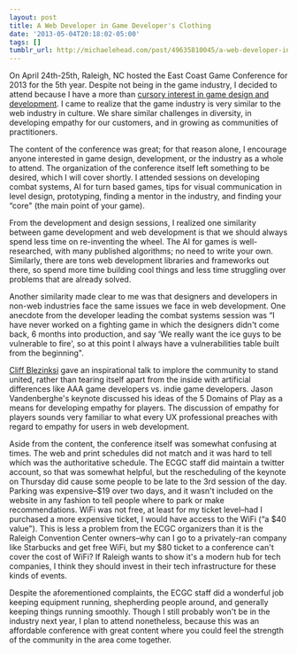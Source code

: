 ```yaml
---
layout: post
title: A Web Developer in Game Developer's Clothing
date: '2013-05-04T20:18:02-05:00'
tags: []
tumblr_url: http://michaelehead.com/post/49635810045/a-web-developer-in-game-developers-clothing
---
```

On April 24th-25th, Raleigh, NC hosted the East Coast Game Conference for 2013 for the 5th year. Despite not being in the game industry, I decided to attend because I have a more than [cursory interest in game design and development](https://github.com/headquarters/JSBrick). I came to realize that the game industry is very similar to the web industry in culture. We share similar challenges in diversity, in developing empathy for our customers, and in growing as communities of practitioners. 

The content of the conference was great; for that reason alone, I encourage anyone interested in game design, development, or the industry as a whole to attend. The organization of the conference itself left something to be desired, which I will cover shortly. I attended sessions on developing combat systems, AI for turn based games, tips for visual communication in level design, prototyping, finding a mentor in the industry, and finding your “core" (the main point of your game). 

From the development and design sessions, I realized one similarity between game development and web development is that we should always spend less time on re-inventing the wheel. The AI for games is well-researched, with many published algorithms; no need to write your own. Similarly, there are tons web development libraries and frameworks out there, so spend more time building cool things and less time struggling over problems that are already solved. 

Another similarity made clear to me was that designers and developers in non-web industries face the same issues we face in web development. One anecdote from the developer leading the combat systems session was “I have never worked on a fighting game in which the designers didn't come back, 6 months into production, and say ‘We really want the ice guys to be vulnerable to fire', so at this point I always have a vulnerabilities table built from the beginning". 

[Cliff Blezinksi](https://twitter.com/therealcliffyb) gave an inspirational talk to implore the community to stand united, rather than tearing itself apart from the inside with artificial differences like AAA game developers vs. indie game developers. Jason Vandenberghe's keynote discussed his ideas of the 5 Domains of Play as a means for developing empathy for players. The discussion of empathy for players sounds very familiar to what every UX professional preaches with regard to empathy for users in web development. 

Aside from the content, the conference itself was somewhat confusing at times. The web and print schedules did not match and it was hard to tell which was the authoritative schedule. The ECGC staff did maintain a twitter account, so that was somewhat helpful, but the rescheduling of the keynote on Thursday did cause some people to be late to the 3rd session of the day. Parking was expensive–$19 over two days, and it wasn't included on the website in any fashion to tell people where to park or make recommendations. WiFi was not free, at least for my ticket level–had I purchased a more expensive ticket, I would have access to the WiFi (“a $40 value"). This is less a problem from the ECGC organizers than it is the Raleigh Convention Center owners–why can I go to a privately-ran company like Starbucks and get free WiFi, but my $80 ticket to a conference can't cover the cost of WiFi? If Raleigh wants to show it's a modern hub for tech companies, I think they should invest in their tech infrastructure for these kinds of events. 

Despite the aforementioned complaints, the ECGC staff did a wonderful job keeping equipment running, shepherding people around, and generally keeping things running smoothly. Though I still probably won't be in the industry next year, I plan to attend nonetheless, because this was an affordable conference with great content where you could feel the strength of the community in the area come together. 

